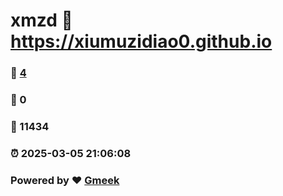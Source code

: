 # xmzd :link: https://xiumuzidiao0.github.io 
### :page_facing_up: [4](https://xiumuzidiao0.github.io/tag.html) 
### :speech_balloon: 0 
### :hibiscus: 11434 
### :alarm_clock: 2025-03-05 21:06:08 
### Powered by :heart: [Gmeek](https://github.com/Meekdai/Gmeek)
